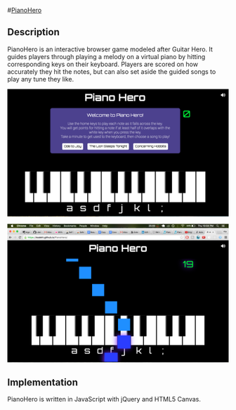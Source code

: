 #[PianoHero](https://ksalehi.github.io/PianoHero)

## Description

PianoHero is an interactive browser game modeled after Guitar Hero. It guides players through playing a melody on a virtual piano by hitting corresponding keys on their keyboard. Players are scored on how accurately they hit the notes, but can also set aside the guided songs to play any tune they like.

![landing_page]

![piano_hero]

## Implementation

PianoHero is written in JavaScript with jQuery and HTML5 Canvas.



[landing_page]: ./lib/css/landing_page.png
[piano_hero]: ./lib/css/piano_hero.png
